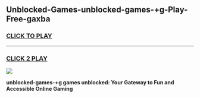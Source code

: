 
## Unblocked-Games-unblocked-games-+g-Play-Free-gaxba
<h3>
<a href="https://premium76.site?title=unblocked-games-+g&ref=21A">CLICK TO PLAY</a></h3>
<hr>

<h3>
<a href="https://premium76.site?title=unblocked-games-+g&ref=21A">CLICK 2 PLAY</a>
  
</h3>

<a href="https://premium76.site?title=unblocked-games-+g&ref=21A"><img src="https://clearcache.store/games.png"></a>


**unblocked-games-+g games unblocked: Your Gateway to Fun and Accessible Online Gaming**
